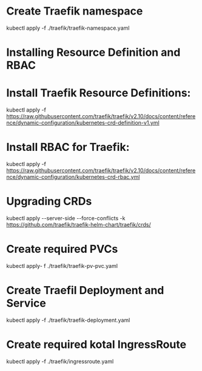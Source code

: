 # Create Traefik namespace  
kubectl apply -f ./traefik/traefik-namespace.yaml

# Installing Resource Definition and RBAC  

# Install Traefik Resource Definitions:
kubectl apply -f https://raw.githubusercontent.com/traefik/traefik/v2.10/docs/content/reference/dynamic-configuration/kubernetes-crd-definition-v1.yml

# Install RBAC for Traefik:
kubectl apply -f https://raw.githubusercontent.com/traefik/traefik/v2.10/docs/content/reference/dynamic-configuration/kubernetes-crd-rbac.yml

# Upgrading CRDs  
kubectl apply --server-side --force-conflicts -k https://github.com/traefik/traefik-helm-chart/traefik/crds/  

# Create required PVCs  
kubectl apply- f ./traefik/traefik-pv-pvc.yaml

# Create Traefil Deployment and Service
kubectl apply -f ./traefik/traefik-deployment.yaml

# Create required kotal IngressRoute
kubectl apply -f ./traefik/ingressroute.yaml
